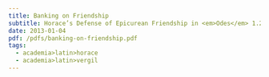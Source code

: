 ```yaml
---
title: Banking on Friendship
subtitle: Horace’s Defense of Epicurean Friendship in <em>Odes</em> 1.24
date: 2013-01-04
pdf: /pdfs/banking-on-friendship.pdf
tags:
  - academia>latin>horace
  - academia>latin>vergil
---
```

